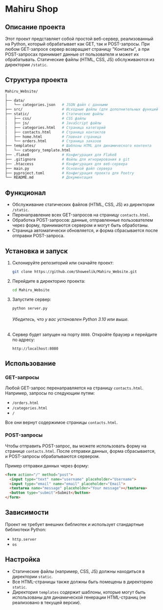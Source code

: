 # Mahiru Shop

## Описание проекта

Этот проект представляет собой простой веб-сервер, реализованный на Python, который обрабатывает как GET, так и POST-запросы. При любом GET-запросе сервер возвращает страницу "Контакты", а при POST-запросах принимает данные от пользователя и может их обрабатывать. Статические файлы (HTML, CSS, JS) обслуживаются из директории `/static`.

## Структура проекта

```bash
Mahiru_Website/
│
├── data/
│   └── categories.json   # JSON файл с данными
├── src/                  # Исходные файлы (для дополнительных функций Backend-разработки)
├── static/               # Статические файлы
│   ├── css/              # CSS файлы
│   ├── js/               # JavaScript файлы
│   ├── categories.html   # Страница категорий
│   ├── contacts.html     # Страница контактов
│   ├── home.html         # Главная страница
│   └── orders.html       # Страница заказов
├── templates/            # Шаблоны HTML для динамического контента
│   └── category_template.html
├── .flake8               # Конфигурация для Flake8
├── .gitignore            # Файлы для игнорирования в git
├── .htaccess             # Конфигурация для веб-сервера
├── main.py               # Основной файл сервера
├── pyproject.toml        # Конфигурация проекта для Poetry
└── README.md             # Документация
```

## Функционал

- Обслуживание статических файлов (HTML, CSS, JS) из директории `/static`.
- Перенаправление всех GET-запросов на страницу `contacts.html`.
- Обработка POST-запросов: данные, отправленные пользователем через форму, принимаются сервером и могут быть обработаны.
- Страница автоматически обновляется, и форма сбрасывается после отправки POST-запроса.

## Установка и запуск

1. Склонируйте репозиторий или скачайте проект:
   ```bash
   git clone https://github.com/Showeelik/Mahiru_Website.git
   ```

2. Перейдите в директорию проекта:
   ```bash
   cd Mahiru_Website
   ```

3. Запустите сервер:
   ```bash
   python server.py
   ```
   ###### Убедитесь, что у вас установлен Python 3.10 или выше.

4. Сервер будет запущен на порту `8080`. Откройте браузер и перейдите по адресу:
   ```
   http://localhost:8080
   ```

## Использование

### GET-запросы

Любой GET-запрос перенаправляется на страницу `contacts.html`. Например, запросы по следующим путям:

- `/orders.html`
- `/categories.html`
- `/`

Все они вернут содержимое страницы `contacts.html`.

### POST-запросы

Чтобы отправить POST-запрос, вы можете использовать форму на странице `contacts.html`. После отправки данных, форма сбрасывается, и POST-запросы обрабатываются сервером.

Пример отправки данных через форму:

```html
<form action="/" method="post">
  <input type="text" name="username" placeholder="Username">
  <input type="email" name="email" placeholder="Email">
  <textarea name="message" placeholder="Your message"></textarea>
  <button type="submit">Submit</button>
</form>
```

## Зависимости

Проект не требует внешних библиотек и использует стандартные библиотеки Python:
- `http.server`
- `os`

## Настройка

- Статические файлы (например, CSS, JS) должны находиться в директории `static`.
- Все HTML-страницы также должны быть помещены в директорию `static`.
- Директория `templates` содержит шаблоны, которые могут быть использованы для динамической генерации HTML-страниц (не реализовано в текущей версии).

